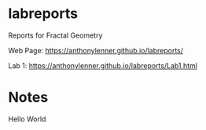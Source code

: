 # labreports
Reports for Fractal Geometry

Web Page: https://anthonylenner.github.io/labreports/

Lab 1: https://anthonylenner.github.io/labreports/Lab1.html

# Notes

Hello World
